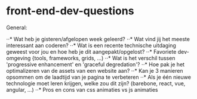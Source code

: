 # front-end-dev-questions

General:

⋅⋅* Wat heb je gisteren/afgelopen week geleerd?
⋅⋅* Wat vind jij het meeste interessant aan coderen?
⋅⋅* Wat is een recente technische uitdaging geweest voor jou en hoe heb je dit aangepakt/opgelost?
⋅⋅* Favoriete dev-omgeving {tools, frameworks, grids, ...)
⋅⋅* Wat is het verschil tussen 'progressive enhancement' en 'graceful degredation'?
⋅⋅* Hoe pak je het optimalizeren van de assets van een website aan?
⋅⋅* Kan je 3 manieren opsommen om de laadtijd van je pagina te verbeteren
⋅⋅* Als je één nieuwe technologie moet leren krijgen, welke zou dit zijn? (barebone, react, vue, angular, ...)
⋅⋅* Pros en cons van css animaties vs js animaties


